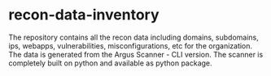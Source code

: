 # recon-data-inventory
The repository contains all the recon data including domains, subdomains, ips, webapps, vulnerabilities, misconfigurations, etc for the organization. The data is generated from the Argus Scanner - CLI version. The scanner is completely built on python and available as python package.
